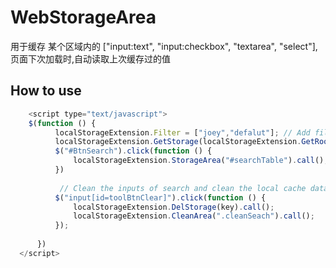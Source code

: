 # WebStorageArea

用于缓存 某个区域内的 ["input:text", "input:checkbox", "textarea", "select"],页面下次加载时,自动读取上次缓存过的值

<h2>How to use </h2>

  ```javascript
      <script type="text/javascript">
      $(function () {
            localStorageExtension.Filter = ["joey","defalut"]; // Add filter
            localStorageExtension.GetStorage(localStorageExtension.GetRoot()).call(); // get storeage for the url
            $("#BtnSearch").click(function () {
                localStorageExtension.StorageArea("#searchTable").call();  // store the url
            })
            
             // Clean the inputs of search and clean the local cache data
            $("input[id=toolBtnClear]").click(function () {
                localStorageExtension.DelStorage(key).call();
                localStorageExtension.CleanArea(".cleanSeach").call();
            });
    
        })
    </script>
   
